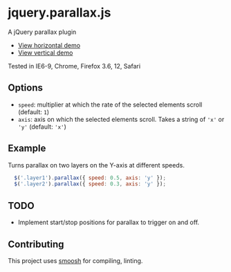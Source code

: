 jquery.parallax.js
====== 

A jQuery parallax plugin 

* [View horizontal demo](http://weblinc.github.com/jquery-parallax)
* [View vertical demo](http://weblinc.github.com/jquery-parallax/vertical.htm)

Tested in IE6-9, Chrome, Firefox 3.6, 12, Safari

Options
---
* `speed`: multiplier at which the rate of the selected elements scroll (default: `1`)
* `axis`: axis on which the selected elements scroll. Takes a string of `'x'` or `'y'` (default: `'x'`)

Example
---
Turns parallax on two layers on the Y-axis at different speeds.

```javascript
  $('.layer1').parallax({ speed: 0.5, axis: 'y' });
  $('.layer2').parallax({ speed: 0.3, axis: 'y' });
```

TODO
---
* Implement start/stop positions for parallax to trigger on and off. 

Contributing
---
This project uses [smoosh](https://github.com/fat/smoosh) for compiling, linting.
